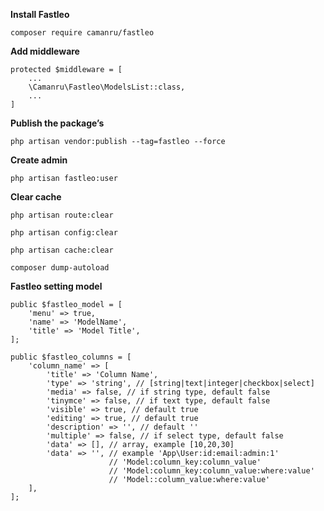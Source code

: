 **Install Fastleo**

    composer require camanru/fastleo

****Add middleware****

    protected $middleware = [
        ...
        \Camanru\Fastleo\ModelsList::class,
        ...
    ]

****Publish the package’s****

    php artisan vendor:publish --tag=fastleo --force

****Create admin****

    php artisan fastleo:user

****Clear cache****

    php artisan route:clear

    php artisan config:clear

    php artisan cache:clear

    composer dump-autoload

****Fastleo setting model****
    
    public $fastleo_model = [
        'menu' => true,
        'name' => 'ModelName',
        'title' => 'Model Title',
    ];

    public $fastleo_columns = [
        'column_name' => [
            'title' => 'Column Name',
            'type' => 'string', // [string|text|integer|checkbox|select]
            'media' => false, // if string type, default false
            'tinymce' => false, // if text type, default false
            'visible' => true, // default true
            'editing' => true, // default true
            'description' => '', // default ''
            'multiple' => false, // if select type, default false
            'data' => [], // array, example [10,20,30]
            'data' => '', // example 'App\User:id:email:admin:1'
                          // 'Model:column_key:column_value'
                          // 'Model:column_key:column_value:where:value'
                          // 'Model::column_value:where:value'
        ],
    ];
    

